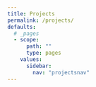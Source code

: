 ```yaml
---
title: Projects
permalink: /projects/
defaults:
  # _pages
  - scope:
      path: ""
      type: pages
    values:
      sidebar:
        nav: "projectsnav"
---
```

